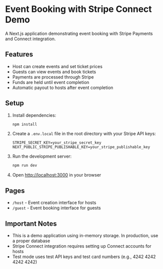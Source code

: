# Event Booking with Stripe Connect Demo

A Next.js application demonstrating event booking with Stripe Payments and Connect integration.

## Features

- Host can create events and set ticket prices
- Guests can view events and book tickets
- Payments are processed through Stripe
- Funds are held until event completion
- Automatic payout to hosts after event completion

## Setup

1. Install dependencies:
   ```bash
   npm install
   ```

2. Create a `.env.local` file in the root directory with your Stripe API keys:
   ```
   STRIPE_SECRET_KEY=your_stripe_secret_key
   NEXT_PUBLIC_STRIPE_PUBLISHABLE_KEY=your_stripe_publishable_key
   ```

3. Run the development server:
   ```bash
   npm run dev
   ```

4. Open [http://localhost:3000](http://localhost:3000) in your browser

## Pages

- `/host` - Event creation interface for hosts
- `/guest` - Event booking interface for guests

## Important Notes

- This is a demo application using in-memory storage. In production, use a proper database
- Stripe Connect integration requires setting up Connect accounts for hosts
- Test mode uses test API keys and test card numbers (e.g., 4242 4242 4242 4242)
